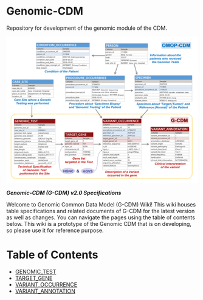 # Genomic-CDM
Repository for development of the genomic module of the CDM. 


![ERD](ERD.png)


**_Genomic-CDM (G-CDM) v2.0 Specifications_**

Welcome to Genomic Common Data Model (G-CDM) Wiki! 
This wiki houses table specifications and related documents of G-CDM for the latest version as well as changes.
You can navigate the pages using the table of contents below.
This wiki is a prototype of the Genomic CDM that is on developing, so please use it for reference purpose.

# Table of Contents
* [GENOMIC_TEST](https://github.com/OHDSI/Genomic-CDM/wiki/GENOMIC_TEST)
* [TARGET_GENE](https://github.com/OHDSI/Genomic-CDM/wiki/TARGET_GENE)
* [VARIANT_OCCURRENCE](https://github.com/OHDSI/Genomic-CDM/wiki/VARIANT_OCCURRENCE)
* [VARIANT_ANNOTATION](https://github.com/OHDSI/Genomic-CDM/wiki/VARIANT_ANNOTATION)
